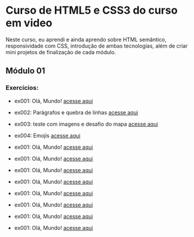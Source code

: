 # Curso de HTML5 e CSS3 do curso em video
Neste curso, eu aprendi e ainda aprendo sobre HTML semântico, responsividade com CSS, introdução de ambas tecnologias, além de criar mini projetos de finalização de cada módulo.

## Módulo 01

### Exercícios:

* ex001: Olá, Mundo!
    [acesse aqui](modulo01/exercicios/ex001/index.html)

* ex002: Parágrafos e quebra de linhas
    [acesse aqui](modulo01/exercicios/ex002/index.html)

* ex003: teste com imagens e desafio do mapa
    [acesse aqui](modulo01/exercicios/ex003/index.html)

* ex004: Emojis
    [acesse aqui](modulo01/exercicios/ex001/index.html)
* ex001: Olá, Mundo!
    [acesse aqui](modulo01/exercicios/ex001/index.html)
* ex001: Olá, Mundo!
    [acesse aqui](modulo01/exercicios/ex001/index.html)
* ex001: Olá, Mundo!
    [acesse aqui](modulo01/exercicios/ex001/index.html)
* ex001: Olá, Mundo!
    [acesse aqui](modulo01/exercicios/ex001/index.html)
* ex001: Olá, Mundo!
    [acesse aqui](modulo01/exercicios/ex001/index.html)
* ex001: Olá, Mundo!
    [acesse aqui](modulo01/exercicios/ex001/index.html)
* ex001: Olá, Mundo!
    [acesse aqui](modulo01/exercicios/ex001/index.html)
* ex001: Olá, Mundo!
    [acesse aqui](modulo01/exercicios/ex001/index.html)